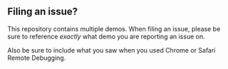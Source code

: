 Filing an issue?
---

This repository contains multiple demos. When filing an issue, please be sure to reference *exactly* what demo you are reporting an issue on. 

Also be sure to include what you saw when you used Chrome or Safari Remote Debugging.